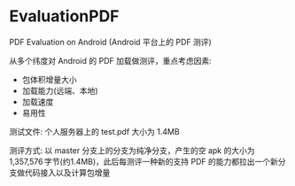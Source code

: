 # EvaluationPDF
PDF Evaluation on Android (Android 平台上的 PDF 测评)



从多个纬度对 Android 的 PDF 加载做测评，重点考虑因素:

- 包体积增量大小
- 加载能力(远端、本地)
- 加载速度
- 易用性



测试文件: 个人服务器上的 test.pdf  大小为 1.4MB

测评方式: 以 master 分支上的分支为纯净分支，产生的空 apk 的大小为 1,357,576 字节(约1.4MB)，此后每测评一种新的支持 PDF 的能力都拉出一个新分支做代码接入以及计算包增量